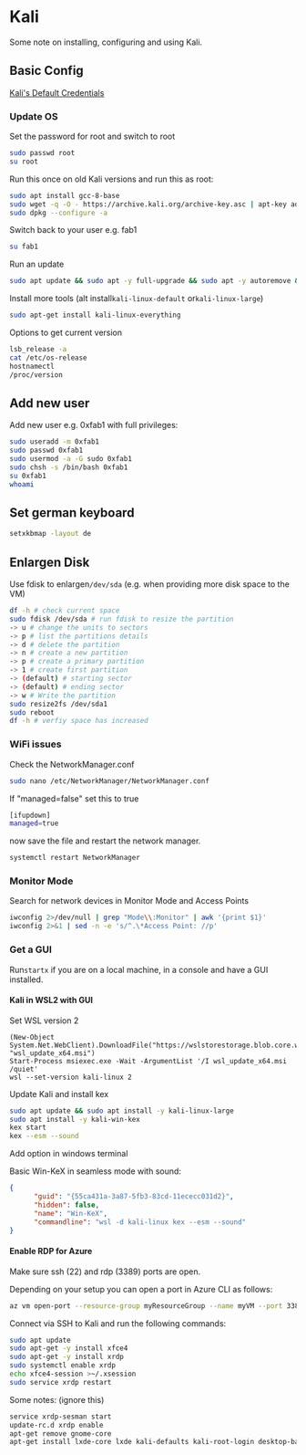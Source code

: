 # Kali

Some note on installing, configuring and using Kali.

## Basic Config

[Kali's Default Credentials](https://www.kali.org/docs/introduction/default-credentials/)

### Update OS

Set the password for root and switch to root

``` sh
sudo passwd root
su root
```

Run this once on old Kali versions and run this as root:

``` sh
sudo apt install gcc-8-base
sudo wget -q -O - https://archive.kali.org/archive-key.asc | apt-key add
sudo dpkg --configure -a
```

Switch back to your user e.g. fab1

``` sh
su fab1
```

Run an update

``` sh
sudo apt update && sudo apt -y full-upgrade && sudo apt -y autoremove && sudo apt -y autoclean
```

Install more tools (alt install```kali-linux-default``` or```kali-linux-large```)

``` sh
sudo apt-get install kali-linux-everything
```

Options to get current version

``` sh
lsb_release -a
cat /etc/os-release
hostnamectl
/proc/version
```

## Add new user

Add new user e.g. 0xfab1 with full privileges:

``` sh
sudo useradd -m 0xfab1
sudo passwd 0xfab1
sudo usermod -a -G sudo 0xfab1
sudo chsh -s /bin/bash 0xfab1
su 0xfab1
whoami
```

## Set german keyboard

``` sh
setxkbmap -layout de
```

## Enlargen Disk

Use fdisk to enlargen```/dev/sda``` (e.g. when providing more disk space to the VM)

``` sh
df -h # check current space
sudo fdisk /dev/sda # run fdisk to resize the partition
-> u # change the units to sectors
-> p # list the partitions details
-> d # delete the partition
-> n # create a new partition
-> p # create a primary partition
-> 1 # create first partition
-> (default) # starting sector  
-> (default) # ending sector
-> w # Write the partition
sudo resize2fs /dev/sda1
sudo reboot
df -h # verfiy space has increased
```

### WiFi issues

Check the NetworkManager.conf

``` sh
sudo nano /etc/NetworkManager/NetworkManager.conf
```

If "managed=false" set this to true

``` sh
[ifupdown]
managed=true
```

now save the file and restart the network manager.

``` sh
systemctl restart NetworkManager
```

### Monitor Mode

Search for network devices in Monitor Mode and Access Points

``` sh
iwconfig 2>/dev/null | grep "Mode\\:Monitor" | awk '{print $1}'
iwconfig 2>&1 | sed -n -e 's/^.\*Access Point: //p'
```

### Get a GUI

Run```startx``` if you are on a local machine, in a console and have a GUI installed.

#### Kali in WSL2 with GUI

Set WSL version 2

``` ps11
(New-Object System.Net.WebClient).DownloadFile("https://wslstorestorage.blob.core.windows.net/wslblob/wsl_update_x64.msi", "wsl_update_x64.msi") 
Start-Process msiexec.exe -Wait -ArgumentList '/I wsl_update_x64.msi /quiet' 
wsl --set-version kali-linux 2
```

Update Kali and install kex

``` sh
sudo apt update && sudo apt install -y kali-linux-large
sudo apt install -y kali-win-kex
kex start
kex --esm --sound
```

Add option in windows terminal

Basic Win-KeX in seamless mode with sound:

```json
{
      "guid": "{55ca431a-3a87-5fb3-83cd-11ececc031d2}",
      "hidden": false,
      "name": "Win-KeX",
      "commandline": "wsl -d kali-linux kex --esm --sound"
}
```

#### Enable RDP for Azure

Make sure ssh (22) and rdp (3389) ports are open.

Depending on your setup you can open a port in Azure CLI as follows:

``` sh
az vm open-port --resource-group myResourceGroup --name myVM --port 3389
```

Connect via SSH to Kali and run the following commands:

``` sh
sudo apt update
sudo apt-get -y install xfce4
sudo apt-get -y install xrdp
sudo systemctl enable xrdp
echo xfce4-session >~/.xsession
sudo service xrdp restart
```

Some notes: (ignore this)

``` sh
service xrdp-sesman start
update-rc.d xrdp enable
apt-get remove gnome-core
apt-get install lxde-core lxde kali-defaults kali-root-login desktop-base
```
